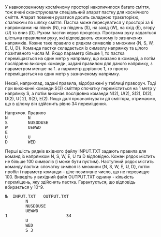 <p>У навколоземному космічному просторі накопичилося багато сміття, тож вчені сконструювали спеціальний апарат пастку для космічного сміття. 
Апарат повинен рухатися досить складною траєкторією, спалюючи по шляху сміття. Пастка може пересуватися у просторі за 6 напрямками: на північ (N), 
на південь (S), на захід (W), на схід (E), вгору (U) та вниз (D). Рухом пастки керує процесор. Програма руху задається шістьма правилами руху, 
які відповідають кожному із зазначених напрямків. Кожне таке правило є рядком символів з множини {N, S, W, E, U, D}.
Команда пастки складається із символу напрямку та цілого позитивного числа M. Якщо параметр більше 1, то пастка переміщається на один метр у напрямку, 
що вказано в команді, а потім послідовно виконує команди, задані правилом для даного напрямку, з параметром менше на 1. а параметр дорівнює 1, 
то просто переміщається на один метр у зазначеному напрямку.</p>

<p>Нехай, наприклад, задані правила, відображені у таблиці праворуч. Тоді при виконанні команди S(3) сміттяр спочатку переміститься на 1 метр у напрямку S, 
а потім виконає послідовно команди N(2), U(2), S(2), D(2), D(2), U( 2), S(2), E(2).
Якщо далі проаналізувати дії сміттяра, отримаємо, що в цілому він здійснить рівно 34 переміщення. </p>  
<pre>Напрямок Правило
N        N
S        NUSDDUSE
W        UEWWD
E
U        U
D        WED</pre>

<p>Перші шість рядків вхідного файлу INPUT.TXT задають правила для команд із напрямком N, S, W, E, U та D відповідно. 
Кожен рядок містить не більше 100 символів (і може бути пустим). Наступний рядок містить команду пастки: спочатку символ із множини {N, S, W, E, U, D}, 
потім пробіл і параметр команди – ціле позитивне число, що не перевищує 100.
Виведіть у вихідний файл OUTPUT.TXT однину - кількість переміщень, яку здійснить пастка. Гарантується, що відповідь вбирається у 10^9.</p>

<pre>№	INPUT.TXT	OUTPUT.TXT
        N
        NUSDDUSE
        UEWWD
1                       34
        U
        WED
        S 3</pre>
